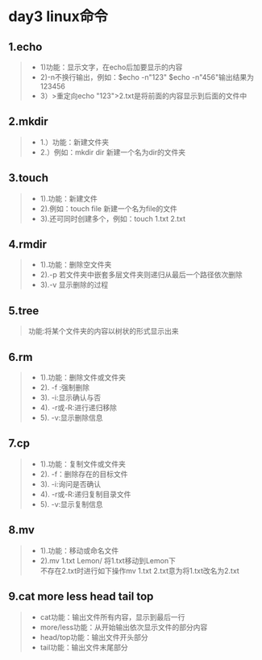 # day3 linux命令  
## 1.echo  
>* 1)功能：显示文字，在echo后加要显示的内容   
>* 2)-n不换行输出，例如：$echo -n"123" $echo -n"456"输出结果为123456  
>* 3）>重定向echo "123">2.txt是将前面的内容显示到后面的文件中  
## 2.mkdir    
>* 1.）功能：新建文件夹  
>* 2.）例如：mkdir dir 新建一个名为dir的文件夹  
## 3.touch  
>* 1).功能：新建文件  
>* 2).例如：touch file 新建一个名为file的文件  
>* 3).还可同时创建多个，例如：touch 1.txt 2.txt  
## 4.rmdir  
>* 1).功能：删除空文件夹  
>* 2).-p 若文件夹中嵌套多层文件夹则递归从最后一个路径依次删除  
>* 3).-v 显示删除的过程  
## 5.tree  
>功能:将某个文件夹的内容以树状的形式显示出来  
## 6.rm  
>* 1).功能：删除文件或文件夹  
>* 2). -f :强制删除  
>* 3). -i:显示确认与否  
>* 4). -r或-R:进行递归移除  
>* 5). -v:显示删除信息   
## 7.cp  
>* 1).功能：复制文件或文件夹  
>* 2). -f：删除存在的目标文件  
>* 3). -i:询问是否确认
>* 4). -r或-R:递归复制目录文件
>* 5). -v:显示复制信息  
## 8.mv  
>* 1).功能：移动或命名文件
>* 2).mv 1.txt Lemon/ 将1.txt移动到Lemon下  
>不存在2.txt时进行如下操作mv 1.txt 2.txt意为将1.txt改名为2.txt  
## 9.cat more less head tail top  
>* cat功能：输出文件所有内容，显示到最后一行  
>* more/less功能：从开始输出依次显示文件的部分内容    
>* head/top功能：输出文件开头部分
>* tail功能：输出文件末尾部分